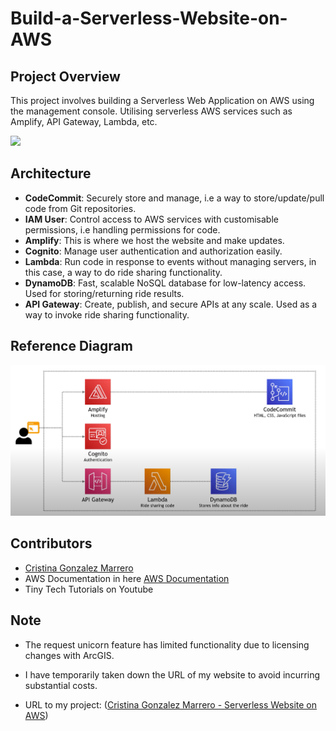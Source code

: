 # Build-a-Serverless-Website-on-AWS

## Project Overview
This project involves building a Serverless Web Application on AWS using the management console. Utilising serverless AWS services such as Amplify, API Gateway, Lambda, etc.

<img src="WildRydesProject.png" width="700">

## Architecture
- **CodeCommit**: Securely store and manage, i.e a way to store/update/pull code from Git repositories.
- **IAM User**: Control access to AWS services with customisable permissions, i.e handling permissions for code.
- **Amplify**: This is where we host the website and make updates.
- **Cognito**: Manage user authentication and authorization easily.
- **Lambda**: Run code in response to events without managing servers, in this case, a way to do ride sharing functionality.
- **DynamoDB**: Fast, scalable NoSQL database for low-latency access. Used for storing/returning ride results.
- **API Gateway**: Create, publish, and secure APIs at any scale. Used as a way to invoke ride sharing functionality.

## Reference Diagram

<img src="Serverless-Project-on-AWS-Architecture.png" width="700">

## Contributors

- [Cristina Gonzalez Marrero](https://github.com/cristicristi7)
- AWS Documentation in here [AWS Documentation](https://aws.amazon.com/getting-started/hands-on/build-serverless-web-app-lambda-apigateway-s3-dynamodb-cognito/)
- Tiny Tech Tutorials on Youtube

## Note

- The request unicorn feature has limited functionality due to licensing changes with ArcGIS.
- I have temporarily taken down the URL of my website to avoid incurring substantial costs.

- URL to my project: ([Cristina Gonzalez Marrero - Serverless Website on AWS](https://master.d2xmc84da8ysbr.amplifyapp.com/))
